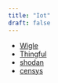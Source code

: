 ```yaml
---
title: "Iot"
draft: false
---
```


- [Wigle](https://www.wigle.net)<br>
- [Thingful](https://www.thingful.net)<br>
- [shodan](https://www.shodan.io)<br>
- [censys](https://censys.io)<br>
